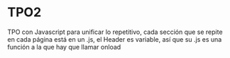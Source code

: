 # TPO2
TPO con Javascript para unificar lo repetitivo, cada sección que se repite en cada página está en un .js,
el Header es variable, así que su .js es una función a la que hay que llamar onload